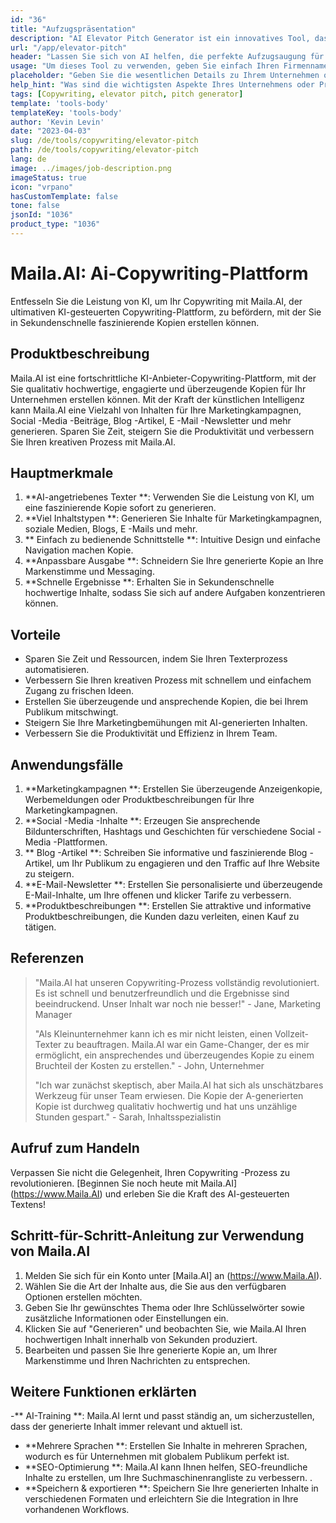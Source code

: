```yaml
---
id: "36"
title: "Aufzugspräsentation"
description: "AI Elevator Pitch Generator ist ein innovatives Tool, das künstliche Intelligenz verwendet, um überzeugende und faszinierende Aufzugsaufschläge für Ihr Unternehmen, Ihr Produkt oder Ihr Dienst zu schaffen.  Beeindrucken Sie potenzielle Kunden oder Investoren mit einem prägnanten und ansprechenden Tonhöhe, der die wichtigsten Aspekte Ihres Angebots hervorhebt und es sich von der Konkurrenz abhebt."
url: "/app/elevator-pitch"
header: "Lassen Sie sich von AI helfen, die perfekte Aufzugsaugung für Ihr Unternehmen oder Ihr Produkt zu erstellen."
usage: "Um dieses Tool zu verwenden, geben Sie einfach Ihren Firmennamen, Ihre Schlüsselfunktionen und die Zielgruppe ein.  Dieser KI-Generator erstellt dann einen gut gefertigten, prägnanten und überzeugenden Aufzugsaufzug, der die Alleinstellungsmerkmale Ihres Unternehmens oder Produkts hervorhebt."
placeholder: "Geben Sie die wesentlichen Details zu Ihrem Unternehmen oder Produkt ein, z. B. Firmenname, Schlüsselfunktionen, Zielgruppen usw."
help_hint: "Was sind die wichtigsten Aspekte Ihres Unternehmens oder Produkts, auf die Sie sich konzentrieren möchten?  Geben Sie einige Keywords in Bezug auf diese Aspekte ein, und unsere KI erstellt basierend auf Ihrer Eingabe eine ansprechende Aufzugsaugung."
tags: [Copywriting, elevator pitch, pitch generator]
template: 'tools-body'
templateKey: 'tools-body'
author: 'Kevin Levin'
date: "2023-04-03"
slug: /de/tools/copywriting/elevator-pitch
path: /de/tools/copywriting/elevator-pitch
lang: de
image: ../images/job-description.png
imageStatus: true
icon: "vrpano"
hasCustomTemplate: false
tone: false
jsonId: "1036"
product_type: "1036"
---
```

# Maila.AI: Ai-Copywriting-Plattform

Entfesseln Sie die Leistung von KI, um Ihr Copywriting mit Maila.AI, der ultimativen KI-gesteuerten Copywriting-Plattform, zu befördern, mit der Sie in Sekundenschnelle faszinierende Kopien erstellen können.

## Produktbeschreibung

Maila.AI ist eine fortschrittliche KI-Anbieter-Copywriting-Plattform, mit der Sie qualitativ hochwertige, engagierte und überzeugende Kopien für Ihr Unternehmen erstellen können.  Mit der Kraft der künstlichen Intelligenz kann Maila.AI eine Vielzahl von Inhalten für Ihre Marketingkampagnen, Social -Media -Beiträge, Blog -Artikel, E -Mail -Newsletter und mehr generieren.  Sparen Sie Zeit, steigern Sie die Produktivität und verbessern Sie Ihren kreativen Prozess mit Maila.AI.

## Hauptmerkmale

1. **AI-angetriebenes Texter **: Verwenden Sie die Leistung von KI, um eine faszinierende Kopie sofort zu generieren.
 2. **Viel Inhaltstypen **: Generieren Sie Inhalte für Marketingkampagnen, soziale Medien, Blogs, E -Mails und mehr.
 3. ** Einfach zu bedienende Schnittstelle **: Intuitive Design und einfache Navigation machen Kopie.
 4. **Anpassbare Ausgabe **: Schneidern Sie Ihre generierte Kopie an Ihre Markenstimme und Messaging.
 5. **Schnelle Ergebnisse **: Erhalten Sie in Sekundenschnelle hochwertige Inhalte, sodass Sie sich auf andere Aufgaben konzentrieren können.

## Vorteile

- Sparen Sie Zeit und Ressourcen, indem Sie Ihren Texterprozess automatisieren.
 - Verbessern Sie Ihren kreativen Prozess mit schnellem und einfachem Zugang zu frischen Ideen.
 - Erstellen Sie überzeugende und ansprechende Kopien, die bei Ihrem Publikum mitschwingt.
 - Steigern Sie Ihre Marketingbemühungen mit AI-generierten Inhalten.
 - Verbessern Sie die Produktivität und Effizienz in Ihrem Team.

## Anwendungsfälle

1. **Marketingkampagnen **: Erstellen Sie überzeugende Anzeigenkopie, Werbemeldungen oder Produktbeschreibungen für Ihre Marketingkampagnen.
 2. **Social -Media -Inhalte **: Erzeugen Sie ansprechende Bildunterschriften, Hashtags und Geschichten für verschiedene Social -Media -Plattformen.
 3. ** Blog -Artikel **: Schreiben Sie informative und faszinierende Blog -Artikel, um Ihr Publikum zu engagieren und den Traffic auf Ihre Website zu steigern.
 4. **E-Mail-Newsletter **: Erstellen Sie personalisierte und überzeugende E-Mail-Inhalte, um Ihre offenen und klicker Tarife zu verbessern.
 5. **Produktbeschreibungen **: Erstellen Sie attraktive und informative Produktbeschreibungen, die Kunden dazu verleiten, einen Kauf zu tätigen.

## Referenzen

> "Maila.AI hat unseren Copywriting-Prozess vollständig revolutioniert. Es ist schnell und benutzerfreundlich und die Ergebnisse sind beeindruckend. Unser Inhalt war noch nie besser!"  - Jane, Marketing Manager
 >
 > "Als Kleinunternehmer kann ich es mir nicht leisten, einen Vollzeit-Texter zu beauftragen. Maila.AI war ein Game-Changer, der es mir ermöglicht, ein ansprechendes und überzeugendes Kopie zu einem Bruchteil der Kosten zu erstellen."  - John, Unternehmer
 >
 > "Ich war zunächst skeptisch, aber Maila.AI hat sich als unschätzbares Werkzeug für unser Team erwiesen. Die Kopie der A-generierten Kopie ist durchweg qualitativ hochwertig und hat uns unzählige Stunden gespart."  - Sarah, Inhaltsspezialistin

## Aufruf zum Handeln

Verpassen Sie nicht die Gelegenheit, Ihren Copywriting -Prozess zu revolutionieren.  [Beginnen Sie noch heute mit Maila.AI] (https://www.Maila.AI) und erleben Sie die Kraft des AI-gesteuerten Textens!

## Schritt-für-Schritt-Anleitung zur Verwendung von Maila.AI

1. Melden Sie sich für ein Konto unter [Maila.AI] an (https://www.Maila.AI).
 2. Wählen Sie die Art der Inhalte aus, die Sie aus den verfügbaren Optionen erstellen möchten.
 3. Geben Sie Ihr gewünschtes Thema oder Ihre Schlüsselwörter sowie zusätzliche Informationen oder Einstellungen ein.
 4. Klicken Sie auf "Generieren" und beobachten Sie, wie Maila.AI Ihren hochwertigen Inhalt innerhalb von Sekunden produziert.
 5. Bearbeiten und passen Sie Ihre generierte Kopie an, um Ihrer Markenstimme und Ihren Nachrichten zu entsprechen.

## Weitere Funktionen erklärten

-** AI-Training **: Maila.AI lernt und passt ständig an, um sicherzustellen, dass der generierte Inhalt immer relevant und aktuell ist.
 - **Mehrere Sprachen **: Erstellen Sie Inhalte in mehreren Sprachen, wodurch es für Unternehmen mit globalem Publikum perfekt ist.
 - **SEO-Optimierung **: Maila.AI kann Ihnen helfen, SEO-freundliche Inhalte zu erstellen, um Ihre Suchmaschinenrangliste zu verbessern.
 .
 - **Speichern & exportieren **: Speichern Sie Ihre generierten Inhalte in verschiedenen Formaten und erleichtern Sie die Integration in Ihre vorhandenen Workflows.
